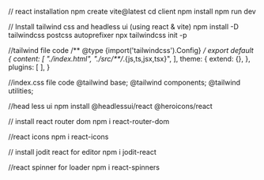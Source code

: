 // react installation
npm create vite@latest
cd client
npm install
npm run dev

// Install tailwind css and headless ui (using react & vite)
npm install -D tailwindcss postcss autoprefixer
npx tailwindcss init -p

//tailwind file code
/** @type {import('tailwindcss').Config} */
export default {
  content: [
    "./index.html",
    "./src/**/*.{js,ts,jsx,tsx}",
  ],
  theme: {
    extend: {},
  },
  plugins: [
  ],
}

//index.css file code
@tailwind base;
@tailwind components;
@tailwind utilities;


//head less ui
npm install @headlessui/react @heroicons/react

// install react router dom
npm i react-router-dom

//react icons
npm i react-icons

// install jodit react for editor
npm i jodit-react

//react spinner for loader
npm i react-spinners